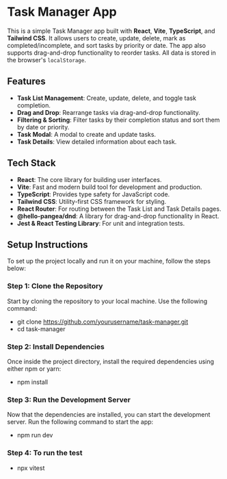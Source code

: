 # Task Manager App

This is a simple Task Manager app built with **React**, **Vite**, **TypeScript**, and **Tailwind CSS**. It allows users to create, update, delete, mark as completed/incomplete, and sort tasks by priority or date. The app also supports drag-and-drop functionality to reorder tasks. All data is stored in the browser's `localStorage`.

## Features

- **Task List Management**: Create, update, delete, and toggle task completion.
- **Drag and Drop**: Rearrange tasks via drag-and-drop functionality.
- **Filtering & Sorting**: Filter tasks by their completion status and sort them by date or priority.
- **Task Modal**: A modal to create and update tasks.
- **Task Details**: View detailed information about each task.

## Tech Stack

- **React**: The core library for building user interfaces.
- **Vite**: Fast and modern build tool for development and production.
- **TypeScript**: Provides type safety for JavaScript code.
- **Tailwind CSS**: Utility-first CSS framework for styling.
- **React Router**: For routing between the Task List and Task Details pages.
- **@hello-pangea/dnd**: A library for drag-and-drop functionality in React.
- **Jest & React Testing Library**: For unit and integration tests.

## Setup Instructions

To set up the project locally and run it on your machine, follow the steps below:


### Step 1: Clone the Repository

Start by cloning the repository to your local machine. Use the following command:

- git clone https://github.com/yourusername/task-manager.git
- cd task-manager 

### Step 2: Install Dependencies

Once inside the project directory, install the required dependencies using either npm or yarn:

- npm install


### Step 3: Run the Development Server
Now that the dependencies are installed, you can start the development server. Run the following command to start the app: 

- npm run dev


### Step 4: To run the test 

- npx vitest